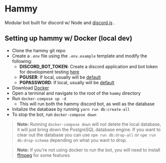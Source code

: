 Hammy
=========
Modular bot built for discord w/ Node and [discord.js](https://github.com/discordjs/discord.js) .

## Setting up hammy w/ Docker (local dev)

* Clone the hammy git repo
* Create a `.env` file using the `.env.example` template and modify the following:
  * **DISCORD_BOT_TOKEN**: Create a discord application and bot token for development testing [here](https://discordapp.com/developers/applications/)
  * **PGUSER**: If local, usually will be [default](https://chartio.com/resources/tutorials/how-to-set-the-default-user-password-in-postgresql/)
  * **PGPASSWORD**: If local, usually will be [default](https://chartio.com/resources/tutorials/how-to-set-the-default-user-password-in-postgresql/)
* Download [Docker](https://docs.docker.com/install/)
* Open a terminal and navigate to the root of the `hammy` directory
* Run `docker-compose up -d`
  * This will run both the hammy discord bot, as well as the database
* Initalize the database by running `yarn run db:create-all`
* To stop the bot, run `docker-compose down`
> **Note:** Running `docker-compose down` will not delete the local database, it will just bring down the PostgreSQL database engine. If you want to clear out the database you can use `npm run db:drop-all` or `npm run db:drop-schema` depending on what you want to drop.

> **Note:** If you're not using docker to run the bot, you will need to install [ffmpeg](https://www.ffmpeg.org/) for some features
